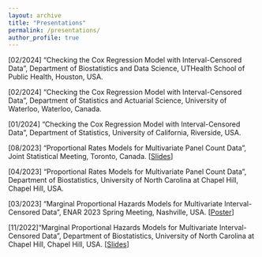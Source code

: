```yaml
---
layout: archive
title: "Presentations"
permalink: /presentations/
author_profile: true
---
```


[02/2024] “Checking the Cox Regression Model with Interval-Censored Data”, Department of Biostatistics and Data Science, UTHealth School of Public Health, Houston, USA.

[02/2024] “Checking the Cox Regression Model with Interval-Censored Data”, Department of Statistics and Actuarial Science, University of Waterloo, Waterloo, Canada.

[01/2024] “Checking the Cox Regression Model with Interval-Censored Data”, Department of Statistics, University of California, Riverside, USA.

[08/2023] “Proportional Rates Models for Multivariate Panel Count Data”, Joint Statistical Meeting, Toronto, Canada. \[[Slides](/files/presentations/panelcount-JSM2023.pdf)\]

[04/2023] “Proportional Rates Models for Multivariate Panel Count Data”, Department of Biostatistics, University of North Carolina at Chapel Hill, Chapel Hill, USA.

[03/2023] “Marginal Proportional Hazards Models for Multivariate Interval-Censored Data”, ENAR 2023 Spring Meeting, Nashville, USA. \[[Poster](/files/presentations/ENAR2023.pdf)\]

[11/2022]“Marginal Proportional Hazards Models for Multivariate Interval-Censored Data”, Department of Biostatistics, University of North Carolina at Chapel Hill, Chapel Hill, USA. \[[Slides](/files/presentations/UNC-seminar-2022.pdf)\]
